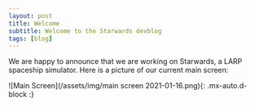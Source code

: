 ```yaml
---
layout: post
title: Welcome
subtitle: Welcome to the Starwards devblog
tags: [blog]
---
```

We are happy to announce that we are working on Starwards, a LARP spaceship simulator.
Here is a picture of our current main screen:

![Main Screen](/assets/img/main screen 2021-01-16.png){: .mx-auto.d-block :}
